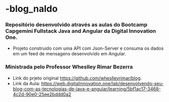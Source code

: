 # -blog_naldo
### Repositório desenvolvido através as aulas do Bootcamp Capgemini Fullstack Java and Angular da Digital Innovation One.
- Projeto construido com uma API com Json-Server e consuma os dados em um feed de mensagens desenvolvido em Angular.
### Ministrada pelo Professor Wheslley Rimar Bezerra
- Link do prjeto original https://github.com/wheslleyrimar/blog.
- Link da Aula: https://web.digitalinnovation.one/lab/desenvolvendo-seu-blog-com-as-tecnologias-de-java-e-angular/learning/5bf1ac17-3468-4c2d-90e0-25ee2bddd0a2
